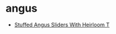 # angus

 * [Stuffed Angus Sliders With Heirloom T](index/s/stuffed-angus-sliders-with-heirloom-t.json)
